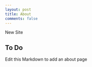 ```yaml
---
layout: post
title: About
comments: false
---
```


New Site

## To Do

Edit this Markdown to add an about page